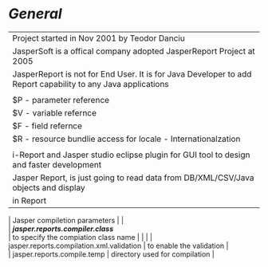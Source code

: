 
 *General*
==================
|                                          |   
| ---------------------------------------- | 
| Project started in Nov 2001 by Teodor Danciu |    
| JasperSoft is a offical company adopted JasperReport Project at 2005 |  
| JasperReport is not for End User. It is for Java Developer to add Report capability to any Java applications |    
|                                          |     
| $P - parameter reference                 |     
| $V - variable refernce                   |     
| $F - field refernce                      |     
| $R - resource bundlie access for locale - Internationalzation |   
|                                          |      
| i-Report and Jasper studio eclipse plugin for GUI tool to design and faster development |
| Jasper Report, is just going to read data from DB/XML/CSV/Java objects and display                           
 in Report       |  

 

| Jasper compiletion parameters    |                    |                  
| ***jasper.reports.compiler.class***                                               
| to specify the compiation class name |           |                   |
| jasper.reports.compilation.xml.validation  | to enable the validation             |            
| jasper.reports.compile.temp      | directory used for compilation       |